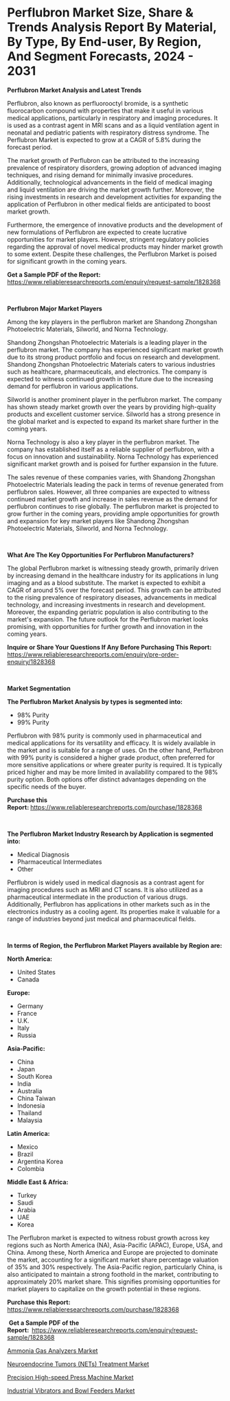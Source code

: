 <p><h1>Perflubron Market Size, Share & Trends Analysis Report By Material, By Type, By End-user, By Region, And Segment Forecasts, 2024 - 2031</h1></p><p><strong>Perflubron Market Analysis and Latest Trends</strong></p>
<p><p>Perflubron, also known as perfluorooctyl bromide, is a synthetic fluorocarbon compound with properties that make it useful in various medical applications, particularly in respiratory and imaging procedures. It is used as a contrast agent in MRI scans and as a liquid ventilation agent in neonatal and pediatric patients with respiratory distress syndrome. The Perflubron Market is expected to grow at a CAGR of 5.8% during the forecast period.</p><p>The market growth of Perflubron can be attributed to the increasing prevalence of respiratory disorders, growing adoption of advanced imaging techniques, and rising demand for minimally invasive procedures. Additionally, technological advancements in the field of medical imaging and liquid ventilation are driving the market growth further. Moreover, the rising investments in research and development activities for expanding the application of Perflubron in other medical fields are anticipated to boost market growth.</p><p>Furthermore, the emergence of innovative products and the development of new formulations of Perflubron are expected to create lucrative opportunities for market players. However, stringent regulatory policies regarding the approval of novel medical products may hinder market growth to some extent. Despite these challenges, the Perflubron Market is poised for significant growth in the coming years.</p></p>
<p><strong>Get a Sample PDF of the Report:&nbsp;</strong> <a href="https://www.reliableresearchreports.com/enquiry/request-sample/1828368">https://www.reliableresearchreports.com/enquiry/request-sample/1828368</a></p>
<p>&nbsp;</p>
<p><strong>Perflubron Major Market Players</strong></p>
<p><p>Among the key players in the perflubron market are Shandong Zhongshan Photoelectric Materials, Silworld, and Norna Technology. </p><p>Shandong Zhongshan Photoelectric Materials is a leading player in the perflubron market. The company has experienced significant market growth due to its strong product portfolio and focus on research and development. Shandong Zhongshan Photoelectric Materials caters to various industries such as healthcare, pharmaceuticals, and electronics. The company is expected to witness continued growth in the future due to the increasing demand for perflubron in various applications.</p><p>Silworld is another prominent player in the perflubron market. The company has shown steady market growth over the years by providing high-quality products and excellent customer service. Silworld has a strong presence in the global market and is expected to expand its market share further in the coming years.</p><p>Norna Technology is also a key player in the perflubron market. The company has established itself as a reliable supplier of perflubron, with a focus on innovation and sustainability. Norna Technology has experienced significant market growth and is poised for further expansion in the future.</p><p>The sales revenue of these companies varies, with Shandong Zhongshan Photoelectric Materials leading the pack in terms of revenue generated from perflubron sales. However, all three companies are expected to witness continued market growth and increase in sales revenue as the demand for perflubron continues to rise globally. The perflubron market is projected to grow further in the coming years, providing ample opportunities for growth and expansion for key market players like Shandong Zhongshan Photoelectric Materials, Silworld, and Norna Technology.</p></p>
<p>&nbsp;</p>
<p><strong>What Are The Key Opportunities For Perflubron Manufacturers?</strong></p>
<p><p>The global Perflubron market is witnessing steady growth, primarily driven by increasing demand in the healthcare industry for its applications in lung imaging and as a blood substitute. The market is expected to exhibit a CAGR of around 5% over the forecast period. This growth can be attributed to the rising prevalence of respiratory diseases, advancements in medical technology, and increasing investments in research and development. Moreover, the expanding geriatric population is also contributing to the market's expansion. The future outlook for the Perflubron market looks promising, with opportunities for further growth and innovation in the coming years.</p></p>
<p><strong>Inquire or Share Your Questions If Any Before Purchasing This Report:</strong> <a href="https://www.reliableresearchreports.com/enquiry/pre-order-enquiry/1828368">https://www.reliableresearchreports.com/enquiry/pre-order-enquiry/1828368</a></p>
<p>&nbsp;</p>
<p><strong>Market Segmentation</strong></p>
<p><strong>The Perflubron Market Analysis by types is segmented into:</strong></p>
<p><ul><li>98% Purity</li><li>99% Purity</li></ul></p>
<p><p>Perflubron with 98% purity is commonly used in pharmaceutical and medical applications for its versatility and efficacy. It is widely available in the market and is suitable for a range of uses. On the other hand, Perflubron with 99% purity is considered a higher grade product, often preferred for more sensitive applications or where greater purity is required. It is typically priced higher and may be more limited in availability compared to the 98% purity option. Both options offer distinct advantages depending on the specific needs of the buyer.</p></p>
<p><strong>Purchase this Report:&nbsp;</strong><a href="https://www.reliableresearchreports.com/purchase/1828368">https://www.reliableresearchreports.com/purchase/1828368</a></p>
<p>&nbsp;</p>
<p><strong>The Perflubron Market Industry Research by Application is segmented into:</strong></p>
<p><ul><li>Medical Diagnosis</li><li>Pharmaceutical Intermediates</li><li>Other</li></ul></p>
<p><p>Perflubron is widely used in medical diagnosis as a contrast agent for imaging procedures such as MRI and CT scans. It is also utilized as a pharmaceutical intermediate in the production of various drugs. Additionally, Perflubron has applications in other markets such as in the electronics industry as a cooling agent. Its properties make it valuable for a range of industries beyond just medical and pharmaceutical fields.</p></p>
<p>&nbsp;</p>
<p><strong>In terms of Region, the Perflubron Market Players available by Region are:</strong></p>
<p>
    <p> <strong> North America: </strong>
        <ul>
            <li>United States</li>
            <li>Canada</li>
        </ul>
        </p> 
    <p> <strong> Europe: </strong>
        <ul>
            <li>Germany</li>
            <li>France</li>
            <li>U.K.</li>
            <li>Italy</li>
            <li>Russia</li>
        </ul>
        </p> 
    <p> <strong> Asia-Pacific: </strong>
        <ul>
            <li>China</li>
            <li>Japan</li>
            <li>South Korea</li>
            <li>India</li>
            <li>Australia</li>
            <li>China Taiwan</li>
            <li>Indonesia</li>
            <li>Thailand</li>
            <li>Malaysia</li>
        </ul>
        </p> 
    <p> <strong> Latin America: </strong>
        <ul>
            <li>Mexico</li>
            <li>Brazil</li>
            <li>Argentina Korea</li>
            <li>Colombia</li>
        </ul>
        </p> 
    <p> <strong> Middle East & Africa: </strong>
        <ul>
            <li>Turkey</li>
            <li>Saudi</li>
            <li>Arabia</li>
            <li>UAE</li>
            <li>Korea</li>
        </ul>
    </p>
    </p>
<p><p>The Perflubron market is expected to witness robust growth across key regions such as North America (NA), Asia-Pacific (APAC), Europe, USA, and China. Among these, North America and Europe are projected to dominate the market, accounting for a significant market share percentage valuation of 35% and 30% respectively. The Asia-Pacific region, particularly China, is also anticipated to maintain a strong foothold in the market, contributing to approximately 20% market share. This signifies promising opportunities for market players to capitalize on the growth potential in these regions.</p></p>
<p><strong>Purchase this Report: </strong><a href="https://www.reliableresearchreports.com/purchase/1828368">https://www.reliableresearchreports.com/purchase/1828368</a></p>
<p>&nbsp;<strong>Get a Sample PDF of the Report:&nbsp;&nbsp;</strong><a href="https://www.reliableresearchreports.com/enquiry/request-sample/1828368">https://www.reliableresearchreports.com/enquiry/request-sample/1828368</a></p>
<p><strong></strong></p>
<p><p><a href="https://view.publitas.com/reportprime-1/ammonia-gas-analyzers-market-with-the-goal-of-estimating-the-market-size-and-future-growth-potential-of-various-market-segments-based-on-component-applications-end-user-and-region/">Ammonia Gas Analyzers Market</a></p><p><a href="https://unruly-ladybug-44b.notion.site/Neuroendocrine-Tumors-NETs-Treatment-Market-Furnish-Information-about-Market-Size-Market-Share-M-98573ea1bc474a55985e8478bb4894ec">Neuroendocrine Tumors (NETs) Treatment Market</a></p><p><a href="https://view.publitas.com/reportprime-1/precision-high-speed-press-machine-market-research-report-provides-thorough-industry-overview-which-offers-an-in-depth-analysis-of-product-trends-and-new-market-divisions/">Precision High-speed Press Machine Market</a></p><p><a href="https://view.publitas.com/reportprime-1/industrial-vibrators-and-bowl-feeders-market-share-market-new-trends-analysis-report-by-type-by-application-by-end-use-by-region-and-segment-forecasts-2023-2030/">Industrial Vibrators and Bowl Feeders Market</a></p></p>